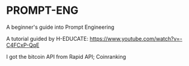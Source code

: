 # PROMPT-ENG
A beginner's guide into Prompt Engineering

A tutorial guided by H-EDUCATE: https://www.youtube.com/watch?v=-C4FCxP-QqE

I got the bitcoin API from Rapid API; Coinranking